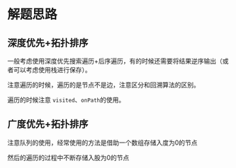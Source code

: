 # 解题思路

## 深度优先+拓扑排序

一般考虑使用深度优先搜索遍历+后序遍历，有的时候还需要将结果逆序输出（或者可以考虑使用栈进行保存）。

注意遍历的时候，遍历的是节点不是边，注意区分和回溯算法的区别。

遍历的时候注意 `visited`、`onPath`的使用。



## 广度优先+拓扑排序

注意队列的使用，经常使用的方法是借助一个数组存储入度为0的节点

然后的遍历的过程中不断存储入股为0的节点